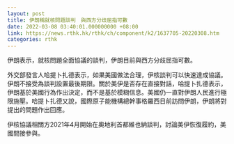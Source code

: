 ```yaml
---
layout: post
title: 伊朗稱就核問題談判　與西方分歧屈指可數
date: 2022-03-08 03:40:01.000000000 +08:00
link: https://news.rthk.hk/rthk/ch/component/k2/1637705-20220308.htm
categories: rthk
---
```


伊朗表示，就核問題全面協議的談判，伊朗目前與西方分歧屈指可數。

外交部發言人哈提卜扎德表示，如果美國做法合理，伊核談判可以快速達成協議。伊朗不接受為談判設置最後期限。關於美伊是否存在直接對話，哈提卜扎德表示，伊朗基於美國行為作出決定，而不是基於模糊信息。美國仍一直對伊朗人民進行極限施壓。哈提卜扎德又說，國際原子能機構總幹事格羅西日前訪問伊朗，伊朗將對提出的問題作出回應。

伊核協議相關方2021年4月開始在奧地利首都維也納談判，討論美伊恢復履約，美國間接參與。
